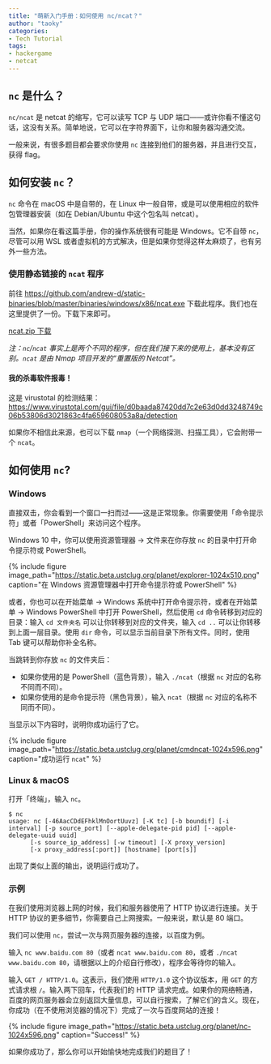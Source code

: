 ```yaml
---
title: "萌新入门手册：如何使用 nc/ncat？"
author: "taoky"
categories: 
- Tech Tutorial
tags: 
- hackergame
- netcat
---
```


## `nc` 是什么？

`nc/ncat` 是 netcat 的缩写，它可以读写 TCP 与 UDP 端口——或许你看不懂这句话，这没有关系。简单地说，它可以在字符界面下，让你和服务器沟通交流。

一般来说，有很多题目都会要求你使用 `nc` 连接到他们的服务器，并且进行交互，获得 flag。

## 如何安装 `nc`？

`nc` 命令在 macOS 中是自带的，在 Linux 中一般自带，或是可以使用相应的软件包管理器安装（如在 Debian/Ubuntu 中这个包名叫 netcat）。

当然，如果你在看这篇手册，你的操作系统很有可能是 Windows。它不自带 `nc`，尽管可以用 WSL 或者虚拟机的方式解决，但是如果你觉得这样太麻烦了，也有另外一些方法。

### 使用静态链接的 `ncat` 程序

前往 <https://github.com/andrew-d/static-binaries/blob/master/binaries/windows/x86/ncat.exe> 下载此程序。我们也在这里提供了一份。下载下来即可。

[ncat.zip 下载](https://planet.ustclug.org/wp-content/uploads/2019/09/ncat.zip)

*注：`nc`/`ncat` 事实上是两个不同的程序，但在我们接下来的使用上，基本没有区别。`ncat` 是由 Nmap 项目开发的“重置版的 Netcat”。*

#### 我的杀毒软件报毒！

这是 virustotal 的检测结果：<https://www.virustotal.com/gui/file/d0baada87420dd7c2e63d0dd3248749c06b53806d3021863c4fa659608053a8a/detection>

如果你不相信此来源，也可以下载 `nmap`（一个网络探测、扫描工具），它会附带一个 `ncat`。

## 如何使用 `nc`?

### Windows

直接双击，你会看到一个窗口一扫而过——这是正常现象。你需要使用「命令提示符」或者「PowerShell」来访问这个程序。

Windows 10 中，你可以使用资源管理器 -> 文件来在你存放 `nc` 的目录中打开命令提示符或 PowerShell。

{% include figure image_path="https://static.beta.ustclug.org/planet/explorer-1024x510.png" caption="在 Windows 资源管理器中打开命令提示符或 PowerShell" %}

或者，你也可以在开始菜单 -> Windows 系统中打开命令提示符，或者在开始菜单 -> Windows PowerShell 中打开 PowerShell，然后使用 `cd` 命令转移到对应的目录：输入 `cd 文件夹名` 可以让你转移到对应的文件夹，输入 `cd ..` 可以让你转移到上面一层目录。使用 `dir` 命令，可以显示当前目录下所有文件。同时，使用 Tab 键可以帮助你补全名称。

当跳转到你存放 `nc` 的文件夹后：

- 如果你使用的是 PowerShell（蓝色背景），输入 `./ncat`（根据 `nc` 对应的名称不同而不同）。
- 如果你使用的是命令提示符（黑色背景），输入 `ncat`（根据 `nc` 对应的名称不同而不同）。

当显示以下内容时，说明你成功运行了它。

{% include figure image_path="https://static.beta.ustclug.org/planet/cmdncat-1024x596.png" caption="成功运行 `ncat`" %}

### Linux & macOS

打开「终端」，输入 `nc`。

```
$ nc
usage: nc [-46AacCDdEFhklMnOortUuvz] [-K tc] [-b boundif] [-i interval] [-p source_port] [--apple-delegate-pid pid] [--apple-delegate-uuid uuid]
	  [-s source_ip_address] [-w timeout] [-X proxy_version]
	  [-x proxy_address[:port]] [hostname] [port[s]]
```

出现了类似上面的输出，说明运行成功了。

### 示例

在我们使用浏览器上网的时候，我们和服务器使用了 HTTP 协议进行连接。关于 HTTP 协议的更多细节，你需要自己上网搜索。一般来说，默认是 80 端口。

我们可以使用 `nc`，尝试一次与网页服务器的连接，以百度为例。

输入 `nc www.baidu.com 80`（或者 `ncat www.baidu.com 80`，或者 `./ncat www.baidu.com 80`，请根据以上的介绍自行修改），程序会等待你的输入。

输入 `GET / HTTP/1.0`。这表示，我们使用 `HTTP/1.0` 这个协议版本，用 `GET` 的方式请求根 `/`。输入两下回车，代表我们的 HTTP 请求完成。如果你的网络畅通，百度的网页服务器会立刻返回大量信息，可以自行搜索，了解它们的含义。现在，你成功（在不使用浏览器的情况下）完成了一次与百度网站的连接！

{% include figure image_path="https://static.beta.ustclug.org/planet/nc-1024x596.png" caption="Success!" %}

如果你成功了，那么你可以开始愉快地完成我们的题目了！
